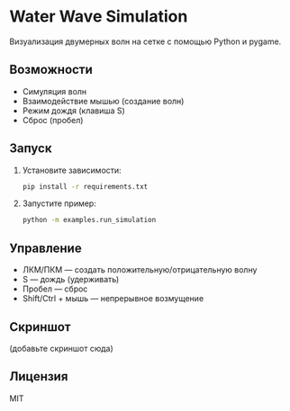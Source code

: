 # Water Wave Simulation

Визуализация двумерных волн на сетке с помощью Python и pygame.

## Возможности
- Cимуляция волн
- Взаимодействие мышью (создание волн)
- Режим дождя (клавиша S)
- Сброс (пробел)

## Запуск

1. Установите зависимости:
   ```bash
   pip install -r requirements.txt
   ```
2. Запустите пример:
   ```bash
   python -m examples.run_simulation
   ```

## Управление
- ЛКМ/ПКМ — создать положительную/отрицательную волну
- S — дождь (удерживать)
- Пробел — сброс
- Shift/Ctrl + мышь — непрерывное возмущение

## Скриншот
(добавьте скриншот сюда)

## Лицензия
MIT 